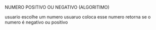 NUMERO POSITIVO OU NEGATIVO (ALGORITIMO)

usuario escolhe um numero
usuaruo coloca esse numero 
retorna se o numero é negativo ou positivo